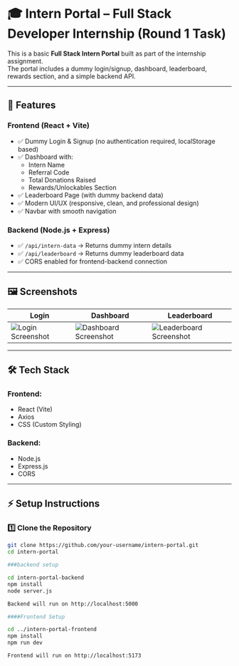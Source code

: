 # 🎓 Intern Portal – Full Stack Developer Internship (Round 1 Task)

This is a basic **Full Stack Intern Portal** built as part of the internship assignment.  
The portal includes a dummy login/signup, dashboard, leaderboard, rewards section, and a simple backend API.

---

## 🚀 Features
### Frontend (React + Vite)
- ✅ Dummy Login & Signup (no authentication required, localStorage based)
- ✅ Dashboard with:
  - Intern Name
  - Referral Code
  - Total Donations Raised
  - Rewards/Unlockables Section
- ✅ Leaderboard Page (with dummy backend data)
- ✅ Modern UI/UX (responsive, clean, and professional design)
- ✅ Navbar with smooth navigation

### Backend (Node.js + Express)
- ✅ `/api/intern-data` → Returns dummy intern details
- ✅ `/api/leaderboard` → Returns dummy leaderboard data
- ✅ CORS enabled for frontend-backend connection

---

## 🖼️ Screenshots
| Login | Dashboard | Leaderboard |
|-------|-----------|-------------|
| ![Login Screenshot](./screenshots/login.png) | ![Dashboard Screenshot](./screenshots/dashboard.png) | ![Leaderboard Screenshot](./screenshots/leaderboard.png) |

---

## 🛠️ Tech Stack
### Frontend:
- React (Vite)
- Axios
- CSS (Custom Styling)

### Backend:
- Node.js
- Express.js
- CORS

---

## ⚡ Setup Instructions

### 1️⃣ Clone the Repository
```bash
git clone https://github.com/your-username/intern-portal.git
cd intern-portal

###backend setup

cd intern-portal-backend
npm install
node server.js

Backend will run on http://localhost:5000

####Frontend Setup

cd ../intern-portal-frontend
npm install
npm run dev

Frontend will run on http://localhost:5173

